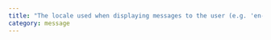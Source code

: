 ```yaml
---
title: "The locale used when displaying messages to the user (e.g. 'en-us')"
category: message
---
```

